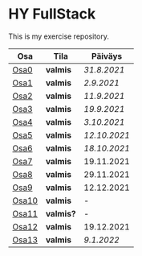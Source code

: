 # HY FullStack

This is my exercise repository. 

| Osa          | Tila      | Päiväys   |
|---------     | --------  | ------    |
| [Osa0](/osa0)|**valmis** | *31.8.2021* |
| [Osa1](/osa1)|**valmis**| *2.9.2021*   |
| [Osa2](/osa2)|**valmis**| *11.9.2021* |
| [Osa3](https://github.com/kosvi/HY_puhelinluettelo)|**valmis**| *19.9.2021* |
| [Osa4](https://github.com/kosvi/HY_blogilista)|**valmis**| *3.10.2021* |
| [Osa5](https://github.com/kosvi/HY_blogfront)|**valmis**| *12.10.2021* |
| [Osa6](/osa6)|**valmis**| *18.10.2021* |
| [Osa7](/osa7)|**valmis**| 19.11.2021 |
| [Osa8](/osa8)|**valmis**| 29.11.2021 |
| [Osa9](/osa9)|**valmis**| 12.12.2021 |
| [Osa10](https://github.com/kosvi/HY_rate-repository-app)|**valmis**| - |
| [Osa11](https://github.com/kosvi/full-stack-open-pokedex)|**valmis?**| - |
| [Osa12](https://github.com/kosvi/HY_part12-containers-applications)|**valmis**| 19.12.2021 |
| [Osa13](https://github.com/kosvi/HY_relationalblog)|**valmis**|*9.1.2022*|
